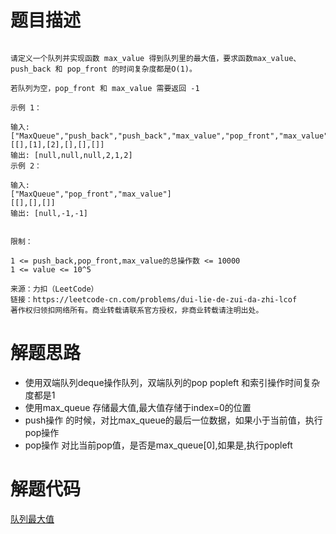 # 题目描述 

```

请定义一个队列并实现函数 max_value 得到队列里的最大值，要求函数max_value、push_back 和 pop_front 的时间复杂度都是O(1)。

若队列为空，pop_front 和 max_value 需要返回 -1

示例 1：

输入: 
["MaxQueue","push_back","push_back","max_value","pop_front","max_value"]
[[],[1],[2],[],[],[]]
输出: [null,null,null,2,1,2]
示例 2：

输入: 
["MaxQueue","pop_front","max_value"]
[[],[],[]]
输出: [null,-1,-1]
 

限制：

1 <= push_back,pop_front,max_value的总操作数 <= 10000
1 <= value <= 10^5

来源：力扣（LeetCode）
链接：https://leetcode-cn.com/problems/dui-lie-de-zui-da-zhi-lcof
著作权归领扣网络所有。商业转载请联系官方授权，非商业转载请注明出处。

```

# 解题思路
* 使用双端队列deque操作队列，双端队列的pop popleft 和索引操作时间复杂度都是1
* 使用max_queue 存储最大值,最大值存储于index=0的位置
* push操作 的时候，对比max_queue的最后一位数据，如果小于当前值，执行pop操作
* pop操作 对比当前pop值，是否是max_queue[0],如果是,执行popleft

# 解题代码

[队列最大值](offer-59.1.py)

